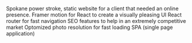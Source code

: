 Spokane power stroke, static website for a client that needed an online presence. 
Framer motion for React to create a visually pleasing UI
React router for fast navigation
SEO features to help in an extremely competitive market
Optomized photo resolution for fast loading
SPA (single page application)